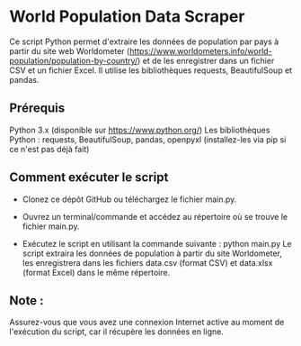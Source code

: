 # World Population Data Scraper
Ce script Python permet d'extraire les données de population par pays à partir du site web Worldometer (https://www.worldometers.info/world-population/population-by-country/) et de les enregistrer dans un fichier CSV et un fichier Excel. Il utilise les bibliothèques requests, BeautifulSoup et pandas.

## Prérequis
Python 3.x (disponible sur https://www.python.org/)
Les bibliothèques Python : requests, BeautifulSoup, pandas, openpyxl (installez-les via pip si ce n'est pas déjà fait)
## Comment exécuter le script
 - Clonez ce dépôt GitHub ou téléchargez le fichier main.py.

 - Ouvrez un terminal/commande et accédez au répertoire où se trouve le fichier main.py.

 - Exécutez le script en utilisant la commande suivante : python main.py
Le script extraira les données de population à partir du site Worldometer, les enregistrera dans les fichiers data.csv (format CSV) et data.xlsx (format Excel) dans le même répertoire.

## Note :
Assurez-vous que vous avez une connexion Internet active au moment de l'exécution du script, car il récupère les données en ligne.



